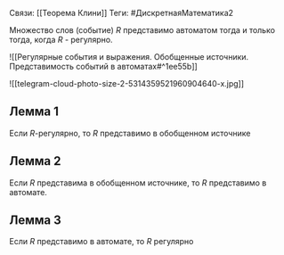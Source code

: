 Связи: [[Теорема Клини]]
Теги: #ДискретнаяМатематика2 

Множество слов (событие) $R$ представимо автоматом тогда и только тогда, когда $R$ - регулярно.

![[Регулярные события и выражения. Обобщенные источники. Представимость событий в автоматах#^1ee55b]]

![[telegram-cloud-photo-size-2-5314359521960904640-x.jpg]]

## Лемма 1
Если $R$-регулярно, то $R$ представимо в обобщенном источнике

## Лемма 2
Если $R$ представима в обобщенном источнике, то $R$ представимо в автомате.

## Лемма 3
Если $R$ представимо в автомате, то $R$ регулярно